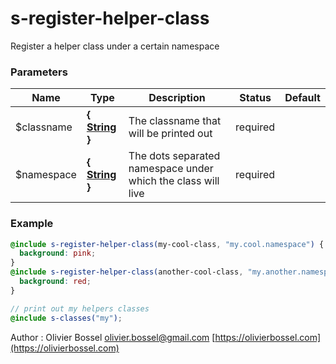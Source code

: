 # s-register-helper-class

Register a helper class under a certain namespace

### Parameters

| Name        | Type                                                                                                  | Description                                                  | Status   | Default |
| ----------- | ----------------------------------------------------------------------------------------------------- | ------------------------------------------------------------ | -------- | ------- |
| \$classname | **{ [String](http://www.sass-lang.com/documentation/file.SASS_REFERENCE.html#sass-script-strings) }** | The classname that will be printed out                       | required |
| \$namespace | **{ [String](http://www.sass-lang.com/documentation/file.SASS_REFERENCE.html#sass-script-strings) }** | The dots separated namespace under which the class will live | required |

### Example

```scss
@include s-register-helper-class(my-cool-class, "my.cool.namespace") {
  background: pink;
}
@include s-register-helper-class(another-cool-class, "my.another.namespace") {
  background: red;
}

// print out my helpers classes
@include s-classes("my");
```

Author : Olivier Bossel [olivier.bossel@gmail.com](mailto:olivier.bossel@gmail.com) [https://olivierbossel.com](https://olivierbossel.com)
